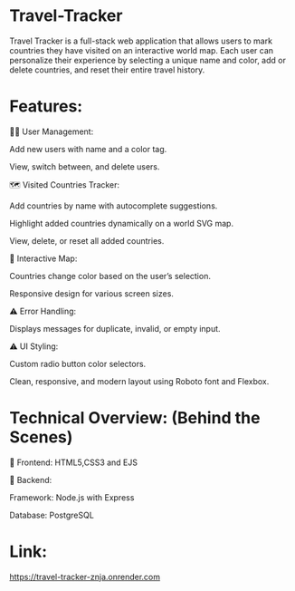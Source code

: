 # Travel-Tracker
Travel Tracker is a full-stack web application that allows users to mark countries they have visited on an interactive world map. Each user can personalize their experience by selecting a unique name and color, add or delete countries, and reset their entire travel history.

# Features:
🧑‍💼 User Management:

Add new users with name and a color tag.

View, switch between, and delete users.

🗺️ Visited Countries Tracker:

Add countries by name with autocomplete suggestions.

Highlight added countries dynamically on a world SVG map.

View, delete, or reset all added countries.

🧭 Interactive Map:

Countries change color based on the user’s selection.

Responsive design for various screen sizes.

⚠️ Error Handling:

Displays messages for duplicate, invalid, or empty input.

⚠️ UI Styling:

Custom radio button color selectors.

Clean, responsive, and modern layout using Roboto font and Flexbox.

# Technical Overview: (Behind the Scenes)
🔧 Frontend:
HTML5,CSS3 and EJS

🧠 Backend:

Framework: Node.js with Express

Database: PostgreSQL

# Link: 
https://travel-tracker-znja.onrender.com
